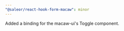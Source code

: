 ```yaml
---
"@saleor/react-hook-form-macaw": minor
---
```


Added a binding for the macaw-ui's Toggle component.
